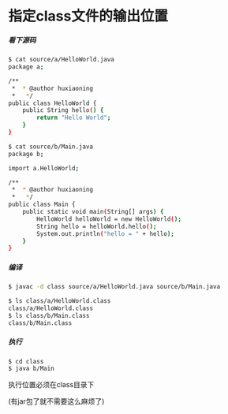 # 指定class文件的输出位置

##### 看下源码

```bash
$ cat source/a/HelloWorld.java 
package a;

/**
 *  * @author huxiaoning
 *   */
public class HelloWorld {
    public String hello() {
        return "Hello World";
    }
}

$ cat source/b/Main.java 
package b;

import a.HelloWorld;

/**
 *  * @author huxiaoning
 *   */
public class Main {
    public static void main(String[] args) {
        HelloWorld helloWorld = new HelloWorld();
        String hello = helloWorld.hello();
        System.out.println("hello = " + hello);
    }
}

```

##### 编译

```bash
$ javac -d class source/a/HelloWorld.java source/b/Main.java

$ ls class/a/HelloWorld.class 
class/a/HelloWorld.class
$ ls class/b/Main.class 
class/b/Main.class

```

##### 执行

```bash
$ cd class
$ java b/Main
```

执行位置必须在class目录下

(有jar包了就不需要这么麻烦了)